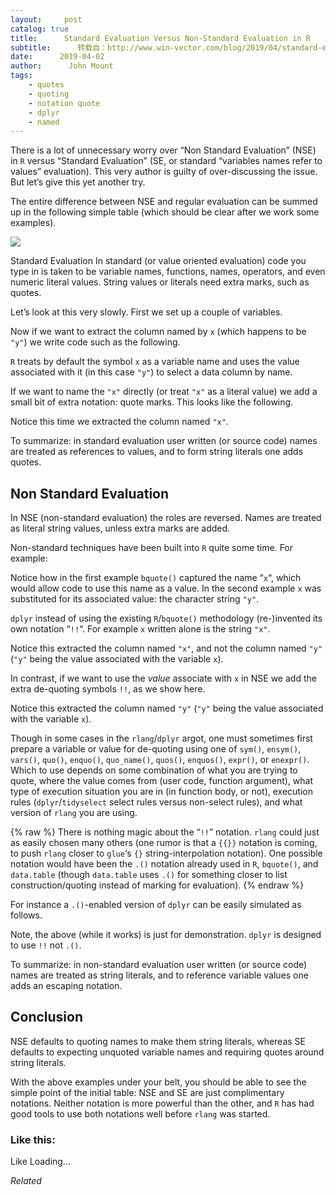 ```yaml
---
layout:     post
catalog: true
title:      Standard Evaluation Versus Non-Standard Evaluation in R
subtitle:      转载自：http://www.win-vector.com/blog/2019/04/standard-evaluation-versus-non-standard-evaluation-in-r/
date:      2019-04-02
author:      John Mount
tags:
    - quotes
    - quoting
    - notation quote
    - dplyr
    - named
---
```


There is a lot of unnecessary worry over “Non Standard Evaluation” (NSE) in `R` versus “Standard Evaluation” (SE, or standard “variables names refer to values” evaluation). This very author is guilty of over-discussing the issue. But let’s give this yet another try.

The entire difference between NSE and regular evaluation can be summed up in the following simple table (which should be clear after we work some examples).

![](https://i1.wp.com/www.win-vector.com/blog/wp-content/uploads/2019/03/tbl.png?resize=660%2C227)





Standard Evaluation
In standard (or value oriented evaluation) code you type in is taken to be variable names, functions, names, operators, and even numeric literal values. String values or literals need extra marks, such as quotes.

Let’s look at this very slowly. First we set up a couple of variables.

Now if we want to extract the column named by `x` (which happens to be `"y"`) we write code such as the following.

`R` treats by default the symbol `x` as a variable name and uses the value associated with it (in this case `"y"`) to select a data column by name.

If we want to name the `"x"` directly (or treat `"x"` as a literal value) we add a small bit of extra notation: quote marks. This looks like the following.

Notice this time we extracted the column named `"x"`.

To summarize: in standard evaluation user written (or source code) names are treated as references to values, and to form string literals one adds quotes.

## Non Standard Evaluation

In NSE (non-standard evaluation) the roles are reversed. Names are treated as literal string values, unless extra marks are added.

Non-standard techniques have been built into `R` quite some time. For example:

Notice how in the first example `bquote()` captured the name “`x`“, which would allow code to use this name as a value. In the second example `x` was substituted for its associated value: the character string `"y"`.

`dplyr` instead of using the existing `R`/`bquote()` methodology (re-)invented its own notation “`!!`“. For example `x` written alone is the string `"x"`.

Notice this extracted the column named `"x"`, and not the column named `"y"` (`"y"` being the value associated with the variable `x`).

In contrast, if we want to use the *value* associate with `x` in NSE we add the extra de-quoting symbols `!!`, as we show here.

Notice this extracted the column named `"y"` (`"y"` being the value associated with the variable `x`).

Though in some cases in the `rlang`/`dplyr` argot, one must sometimes first prepare a variable or value for de-quoting using one of `sym()`, `ensym()`, `vars()`, `quo()`, `enquo()`, `quo_name()`, `quos()`, `enquos()`, `expr()`, or `enexpr()`. Which to use depends on some combination of what you are trying to quote, where the value comes from (user code, function argument), what type of execution situation you are in (in function body, or not), execution rules (`dplyr`/`tidyselect` select rules versus non-select rules), and what version of `rlang` you are using.

{% raw %}
There is nothing magic about the “`!!`” notation. `rlang` could just as easily chosen many others (one rumor is that a `{{}}` notation is coming, to push `rlang` closer to `glue`‘s `{}` string-interpolation notation). One possible notation would have been the `.()` notation already used in `R`, `bquote()`, and `data.table` (though `data.table` uses `.()` for something closer to list construction/quoting instead of marking for evaluation).
{% endraw %}

For instance a `.()`-enabled version of `dplyr` can be easily simulated as follows.

Note, the above (while it works) is just for demonstration. `dplyr` is designed to use `!!` not `.()`.

To summarize: in non-standard evaluation user written (or source code) names are treated as string literals, and to reference variable values one adds an escaping notation.

## Conclusion

NSE defaults to quoting names to make them string literals, whereas SE defaults to expecting unquoted variable names and requiring quotes around string literals.

With the above examples under your belt, you should be able to see the simple point of the initial table: NSE and SE are just complimentary notations. Neither notation is more powerful than the other, and `R` has had good tools to use both notations well before `rlang` was started.

### Like this:

Like Loading...


*Related*

